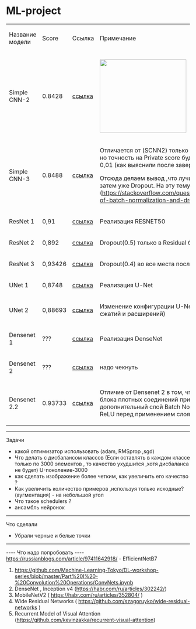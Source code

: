 # ML-project
</head><body class="c27 doc-content"><p class="c9 c16"><span class="c24"></span></p><a id="t.987216f2f98fe007ccaec8051f63b426995cd511"></a><a id="t.0"></a><table class="c22"><tr class="c3"><td class="c0" colspan="1" rowspan="1"><p class="c1"><span class="c13">&#1053;&#1072;&#1079;&#1074;&#1072;&#1085;&#1080;&#1077; &#1084;&#1086;&#1076;&#1077;&#1083;&#1080;</span></p></td><td class="c20" colspan="1" rowspan="1"><p class="c1"><span class="c13">Score</span></p></td><td class="c10" colspan="1" rowspan="1"><p class="c1"><span class="c13">&#1057;&#1089;&#1099;&#1083;&#1082;&#1072;</span></p></td><td class="c2" colspan="1" rowspan="1"><p class="c1"><span class="c13">&#1055;&#1088;&#1080;&#1084;&#1077;&#1095;&#1072;&#1085;&#1080;&#1077;</span></p></td></tr><tr class="c3"><td class="c0" colspan="1" rowspan="1"><p class="c1"><span class="c13">Simple CNN-2</span></p></td><td class="c20" colspan="1" rowspan="1"><p class="c1"><span class="c14">0.8428</span></p></td><td class="c10" colspan="1" rowspan="1"><p class="c1"><span class="c12"><a class="c5" href="https://www.google.com/url?q=https://github.com/whoIsClownHere/ML-project/blob/main/%25D0%259F%25D0%259E%25D0%259A%25D0%259E%25D0%259B%25D0%2595%25D0%259D%25D0%2598%25D0%2595%2520Baseline/ML_BAZA_2023_second.ipynb&amp;sa=D&amp;source=editors&amp;ust=1682091794844128&amp;usg=AOvVaw3HLlKBclr1125yZLXbpzsl">&#1089;&#1089;&#1099;&#1083;&#1082;&#1072;</a></span></p></td><td class="c2" colspan="1" rowspan="1"><p class="c1"><span style="overflow: hidden; display: inline-block; margin: 0.00px 0.00px; border: 0.00px solid #000000; transform: rotate(0.00rad) translateZ(0px); -webkit-transform: rotate(0.00rad) translateZ(0px); width: 236.84px; height: 200.54px;"><img alt="" src="images/image1.png" style="width: 236.84px; height: 200.54px; margin-left: 0.00px; margin-top: 0.00px; transform: rotate(0.00rad) translateZ(0px); -webkit-transform: rotate(0.00rad) translateZ(0px);" title=""></span></p></td></tr><tr class="c3"><td class="c0" colspan="1" rowspan="1"><p class="c1"><span class="c13">Simple CNN-3</span></p></td><td class="c20" colspan="1" rowspan="1"><p class="c1"><span class="c14">0.8488</span></p></td><td class="c10" colspan="1" rowspan="1"><p class="c1"><span class="c12"><a class="c5" href="https://www.google.com/url?q=https://github.com/whoIsClownHere/ML-project/blob/main/%25D0%259F%25D0%259E%25D0%259A%25D0%259E%25D0%259B%25D0%2595%25D0%259D%25D0%2598%25D0%2595%2520Baseline/ML_BAZA_2023_three.ipynb&amp;sa=D&amp;source=editors&amp;ust=1682091794846498&amp;usg=AOvVaw094zxuAMEghp-RipYphuBX">&#1089;&#1089;&#1099;&#1083;&#1082;&#1072;</a></span></p></td><td class="c2" colspan="1" rowspan="1"><p class="c1"><span class="c17">&#1054;&#1090;&#1083;&#1080;&#1095;&#1072;&#1077;&#1090;&#1089;&#1103; &#1086;&#1090; (SCNN2) &#1090;&#1086;&#1083;&#1100;&#1082;&#1086; &#1087;&#1086;&#1088;&#1103;&#1076;&#1082;&#1086;&#1084; BN &#1080; Dropout , &#1085;&#1086; &#1090;&#1086;&#1095;&#1085;&#1086;&#1089;&#1090;&#1100; &#1085;&#1072; </span><span class="c21 c17">Private score &#1073;&#1091;&#1076;&#1077;&#1090; &#1086;&#1090;&#1083;&#1080;&#1095;&#1072;&#1090;&#1100;&#1089;&#1103; &#1091;&#1078;&#1077; &#1085;&#1072; 0,01 (&#1082;&#1072;&#1082; &#1074;&#1099;&#1103;&#1089;&#1085;&#1080;&#1083;&#1080; &#1087;&#1086;&#1089;&#1083;&#1077; &#1079;&#1072;&#1074;&#1077;&#1088;&#1096;&#1077;&#1085;&#1080;&#1103; &#1089;&#1086;&#1088;&#1077;&#1074;&#1085;&#1086;&#1074;&#1072;&#1085;&#1080;&#1103;). </span></p><p class="c1"><span class="c17 c29">&#1054;&#1090;&#1089;&#1102;&#1076;&#1072; &#1076;&#1077;&#1083;&#1072;&#1077;&#1084; &#1074;&#1099;&#1074;&#1086;&#1076; ,&#1095;&#1090;&#1086; &#1083;&#1091;&#1095;&#1096;&#1077; &#1089;&#1085;&#1072;&#1095;&#1072;&#1083;&#1072; &#1076;&#1077;&#1083;&#1072;&#1090;&#1100; BN &#1072; &#1079;&#1072;&#1090;&#1077;&#1084; &#1091;&#1078;&#1077; Dropout. &#1053;&#1072; &#1101;&#1090;&#1091; &#1090;&#1077;&#1084;&#1091; &#1077;&#1089;&#1090;&#1100; &#1094;&#1077;&#1083;&#1099;&#1077; &#1076;&#1080;&#1089;&#1082;&#1091;&#1089;&#1089;&#1080;&#1080; (</span><span class="c17 c23"><a class="c5" href="https://www.google.com/url?q=https://stackoverflow.com/questions/39691902/ordering-of-batch-normalization-and-dropout&amp;sa=D&amp;source=editors&amp;ust=1682091794847880&amp;usg=AOvVaw1tXjLbPTqa-TQa1jqbH5jC">https://stackoverflow.com/questions/39691902/ordering-of-batch-normalization-and-dropout</a></span><span class="c21 c17">)</span></p><p class="c1 c16"><span class="c17 c21"></span></p></td></tr><tr class="c3"><td class="c0" colspan="1" rowspan="1"><p class="c1"><span class="c13">ResNet 1</span></p></td><td class="c20" colspan="1" rowspan="1"><p class="c9"><span class="c14">0,91</span></p></td><td class="c10" colspan="1" rowspan="1"><p class="c1"><span class="c12"><a class="c5" href="https://www.google.com/url?q=https://github.com/whoIsClownHere/ML-project/blob/main/%25D0%259F%25D0%259E%25D0%259A%25D0%259E%25D0%259B%25D0%2595%25D0%259D%25D0%2598%25D0%2595%2520RESNET-50/ML_BAZA_2023_RES50_NET_1.ipynb&amp;sa=D&amp;source=editors&amp;ust=1682091794849322&amp;usg=AOvVaw3UGC1X2c8lygSvrMAXgk5l">&#1089;&#1089;&#1099;&#1083;&#1082;&#1072;</a></span></p></td><td class="c2" colspan="1" rowspan="1"><p class="c9"><span class="c18">&#1056;&#1077;&#1072;&#1083;&#1080;&#1079;&#1072;&#1094;&#1080;&#1103; RESNET50</span></p></td></tr><tr class="c3"><td class="c0" colspan="1" rowspan="1"><p class="c1"><span class="c13">ResNet 2</span></p></td><td class="c20" colspan="1" rowspan="1"><p class="c9"><span class="c14">0,892</span></p></td><td class="c10" colspan="1" rowspan="1"><p class="c1"><span class="c12"><a class="c5" href="https://www.google.com/url?q=https://github.com/whoIsClownHere/ML-project/blob/main/%25D0%259F%25D0%259E%25D0%259A%25D0%259E%25D0%259B%25D0%2595%25D0%259D%25D0%2598%25D0%2595%2520RESNET-50/ML_BAZA_2023_RES50_NET_2.ipynb&amp;sa=D&amp;source=editors&amp;ust=1682091794850881&amp;usg=AOvVaw2fLaQ9IbVsuBSzgw6mZnQL">&#1089;&#1089;&#1099;&#1083;&#1082;&#1072;</a></span></p></td><td class="c2" colspan="1" rowspan="1"><p class="c1"><span class="c18">Dropout(0.5) &#1090;&#1086;&#1083;&#1100;&#1082;&#1086; &#1074; Residual &#1073;&#1083;&#1086;&#1082;&#1080;</span></p></td></tr><tr class="c3"><td class="c0" colspan="1" rowspan="1"><p class="c1"><span class="c13">ResNet 3</span></p></td><td class="c20" colspan="1" rowspan="1"><p class="c9"><span class="c18">0,93426</span></p></td><td class="c10" colspan="1" rowspan="1"><p class="c1"><span class="c12"><a class="c5" href="https://www.google.com/url?q=https://github.com/whoIsClownHere/ML-project/blob/main/%25D0%259F%25D0%259E%25D0%259A%25D0%259E%25D0%259B%25D0%2595%25D0%259D%25D0%2598%25D0%2595%2520RESNET-50/ML_BAZA_2023_RES50_NET_3_2.ipynb&amp;sa=D&amp;source=editors&amp;ust=1682091794852350&amp;usg=AOvVaw13JFJtrBDOoEwlGI0_V_0_">&#1089;&#1089;&#1099;&#1083;&#1082;&#1072;</a></span></p></td><td class="c2" colspan="1" rowspan="1"><p class="c9"><span class="c18">Dropout(0.4) &#1074;&#1086; &#1074;&#1089;&#1077; &#1084;&#1077;&#1089;&#1090;&#1072; &#1087;&#1086;&#1089;&#1083;&#1077; BatchNormalization()</span></p><p class="c1 c16"><span class="c13"></span></p></td></tr><tr class="c3"><td class="c0" colspan="1" rowspan="1"><p class="c1"><span class="c13">UNet 1</span></p></td><td class="c20" colspan="1" rowspan="1"><p class="c1"><span class="c18">0,8748</span></p></td><td class="c10" colspan="1" rowspan="1"><p class="c1"><span class="c4"><a class="c5" href="https://www.google.com/url?q=https://github.com/whoIsClownHere/ML-project/blob/main/%25D0%259F%25D0%259E%25D0%259B%25D0%2595%25D0%259D%25D0%2598%25D0%2595%2520U_NET/ML_BAZA_2023_U_NET_1.ipynb&amp;sa=D&amp;source=editors&amp;ust=1682091794853936&amp;usg=AOvVaw1MwpJbw2lq9SRPy3kfO-W6">&#1089;&#1089;&#1099;&#1083;&#1082;&#1072;</a></span></p></td><td class="c2" colspan="1" rowspan="1"><p class="c9"><span class="c18">&#1056;&#1077;&#1072;&#1083;&#1080;&#1079;&#1072;&#1094;&#1080;&#1103; U-Net</span></p></td></tr><tr class="c3"><td class="c0" colspan="1" rowspan="1"><p class="c9"><span class="c26">UNet 2</span></p></td><td class="c20" colspan="1" rowspan="1"><p class="c1"><span class="c7">0,88693</span></p><p class="c1 c16"><span class="c7"></span></p></td><td class="c10" colspan="1" rowspan="1"><p class="c1"><span class="c4"><a class="c5" href="https://www.google.com/url?q=https://github.com/whoIsClownHere/ML-project/blob/main/%25D0%259F%25D0%259E%25D0%259B%25D0%2595%25D0%259D%25D0%2598%25D0%2595%2520U_NET/ML_BAZA_2023_U_NET_2.ipynb&amp;sa=D&amp;source=editors&amp;ust=1682091794855436&amp;usg=AOvVaw14EpwlVy69HkPS2q8XPuOv">&#1089;&#1089;&#1099;&#1083;&#1082;&#1072;</a></span></p></td><td class="c2" colspan="1" rowspan="1"><p class="c6"><span class="c7">&#1048;&#1079;&#1084;&#1077;&#1085;&#1077;&#1085;&#1080;&#1077; &#1082;&#1086;&#1085;&#1092;&#1080;&#1075;&#1091;&#1088;&#1072;&#1094;&#1080;&#1080; U-Net (&#1091;&#1084;&#1077;&#1085;&#1100;&#1096;&#1077;&#1085;&#1080;&#1077; &#1082;&#1086;&#1083;-&#1074;&#1072; &#1089;&#1078;&#1072;&#1090;&#1080;&#1081; &#1080; &#1088;&#1072;&#1089;&#1096;&#1080;&#1088;&#1077;&#1085;&#1080;&#1081;)</span></p></td></tr><tr class="c3"><td class="c0" colspan="1" rowspan="1"><p class="c9"><span class="c25">Densenet 1</span></p></td><td class="c20" colspan="1" rowspan="1"><p class="c1"><span class="c7">???</span></p></td><td class="c10" colspan="1" rowspan="1"><p class="c1"><span class="c4"><a class="c5" href="https://www.google.com/url?q=https://github.com/whoIsClownHere/ML-project/blob/main/DENSENET/ML_BAZA_2023_DenseNet_1.ipynb&amp;sa=D&amp;source=editors&amp;ust=1682091794856760&amp;usg=AOvVaw3SED6205yP0XW--IHIaSbM">&#1089;&#1089;&#1099;&#1083;&#1082;&#1072;</a></span></p></td><td class="c2" colspan="1" rowspan="1"><p class="c6"><span class="c7">&#1056;&#1077;&#1072;&#1083;&#1080;&#1079;&#1072;&#1094;&#1080;&#1103; DenseNet</span></p></td></tr><tr class="c3"><td class="c0" colspan="1" rowspan="1"><p class="c9"><span class="c25">Densenet 2</span></p></td><td class="c20" colspan="1" rowspan="1"><p class="c1"><span class="c7">???</span></p></td><td class="c10" colspan="1" rowspan="1"><p class="c1"><span class="c4"><a class="c5" href="https://www.google.com/url?q=https://github.com/whoIsClownHere/ML-project/blob/main/DENSENET/ML_BAZA_2023_DenseNet_2.ipynb&amp;sa=D&amp;source=editors&amp;ust=1682091794858023&amp;usg=AOvVaw1Mw84c9SLyDrh-aOr4-vGV">&#1089;&#1089;&#1099;&#1083;&#1082;&#1072;</a></span></p></td><td class="c2" colspan="1" rowspan="1"><p class="c6"><span class="c7">&#1085;&#1072;&#1076;&#1086; &#1095;&#1077;&#1082;&#1085;&#1091;&#1090;&#1100;</span></p></td></tr><tr class="c3"><td class="c0" colspan="1" rowspan="1"><p class="c9"><span class="c25">Densenet 2.2</span></p></td><td class="c20" colspan="1" rowspan="1"><p class="c1"><span class="c7">0.93733</span></p></td><td class="c10" colspan="1" rowspan="1"><p class="c1"><span class="c4"><a class="c5" href="https://www.google.com/url?q=https://github.com/whoIsClownHere/ML-project/blob/main/DENSENET/ML_BAZA_2023_DenseNet_2_2.ipynb&amp;sa=D&amp;source=editors&amp;ust=1682091794859294&amp;usg=AOvVaw16gLkJmnw_ZmJ2pu1OBAWS">&#1089;&#1089;&#1099;&#1083;&#1082;&#1072;</a></span></p></td><td class="c2" colspan="1" rowspan="1"><p class="c6"><span class="c7">&#1054;&#1090;&#1083;&#1080;&#1095;&#1080;&#1077; &#1086;&#1090; Densenet 2 &#1074; &#1090;&#1086;&#1084;, &#1095;&#1090;&#1086; &#1087;&#1086;&#1089;&#1083;&#1077; &#1087;&#1086;&#1089;&#1083;&#1077;&#1076;&#1085;&#1077;&#1075;&#1086; &#1073;&#1083;&#1086;&#1082;&#1072; &#1087;&#1083;&#1086;&#1090;&#1085;&#1099;&#1093; &#1089;&#1086;&#1077;&#1076;&#1080;&#1085;&#1077;&#1085;&#1080;&#1081; &#1087;&#1088;&#1080;&#1084;&#1077;&#1085;&#1103;&#1077;&#1090;&#1089;&#1103; &#1076;&#1086;&#1087;&#1086;&#1083;&#1085;&#1080;&#1090;&#1077;&#1083;&#1100;&#1085;&#1099;&#1081; &#1089;&#1083;&#1086;&#1081; Batch Normalization, Dropout &#1080; ReLU &#1087;&#1077;&#1088;&#1077;&#1076; &#1087;&#1088;&#1080;&#1084;&#1077;&#1085;&#1077;&#1085;&#1080;&#1077;&#1084; &#1089;&#1083;&#1086;&#1103; GlobalAveragePooling2D</span></p></td></tr></table><p class="c9 c16"><span class="c11"></span></p></body></html>

-------------
Задачи
- какой оптимизатор использовать (adam, RMSprop ,sgd) 
- Что делать с дисбалансом классов (Если оставлять в каждом классе только по 3000 элементов , то качество ухудшится ,хотя дисбаланса не будет) U-поколение-3000
- как сделать изображение более четким, как увеличить его качество ? 
- Как увеличить количество примеров ,используя только исходные? (аугментация) - на небольшой угол 
- Что такое schedulers ?
- ансамбль нейронок
-------------------
Что сделали
+ Убрали черные и белые точки
-------------------


---- Что надо попробовать ----
https://russianblogs.com/article/97411642918/ - EfficientNetB7


1) https://github.com/Machine-Learning-Tokyo/DL-workshop-series/blob/master/Part%20I%20-%20Convolution%20Operations/ConvNets.ipynb
2) DenseNet , Inception v4 (https://habr.com/ru/articles/302242/) 
3) MobileNetV2 ( https://habr.com/ru/articles/352804/ )
4) Wide Residual Networks ( https://github.com/szagoruyko/wide-residual-networks )
5) Recurrent Model of Visual Attention (https://github.com/kevinzakka/recurrent-visual-attention)
